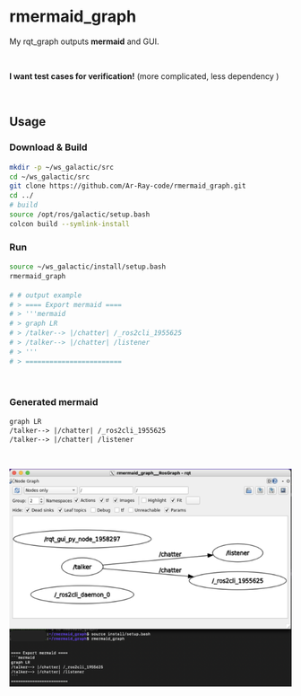 # rmermaid_graph

My rqt_graph outputs **mermaid** and GUI.

<br>

**I want test cases for verification!** (more complicated, less dependency )

<br>

## Usage

### Download & Build

```bash
mkdir -p ~/ws_galactic/src
cd ~/ws_galactic/src
git clone https://github.com/Ar-Ray-code/rmermaid_graph.git
cd ../
# build
source /opt/ros/galactic/setup.bash
colcon build --symlink-install
```

### Run

```bash
source ~/ws_galactic/install/setup.bash
rmermaid_graph

# # output example
# > ==== Export mermaid ====
# > '''mermaid
# > graph LR
# > /talker--> |/chatter| /_ros2cli_1955625
# > /talker--> |/chatter| /listener
# > '''
# > ========================

```

<br>

### Generated mermaid

```mermaid
graph LR
/talker--> |/chatter| /_ros2cli_1955625
/talker--> |/chatter| /listener
```

<br>

![](image_readme/mermaid.png)